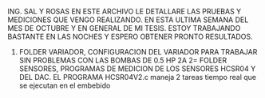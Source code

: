 ING. SAL Y ROSAS
EN ESTE ARCHIVO LE DETALLARE LAS PRUEBAS Y MEDICIONES QUE VENGO REALIZANDO.
EN ESTA ULTIMA SEMANA DEL MES DE OCTUBRE Y EN GENERAL DE MI TESIS.
ESTOY TRABAJANDO BASTANTE EN LAS NOCHES Y ESPERO OBTENER PRONTO RESULTADOS.

1) FOLDER VARIADOR, CONFIGURACION DEL VARIADOR PARA TRABAJAR SIN PROBLEMAS CON LAS BOMBAS DE 0.5 HP 2A
2= FOLDER SENSORES, PROGRAMAS DE MEDICION DE LOS SENSORES HCSR04 Y DEL DAC.
                    EL PROGRAMA HCSR04V2.c maneja 2 tareas tiempo real que se ejecutan en el embebido
                    
